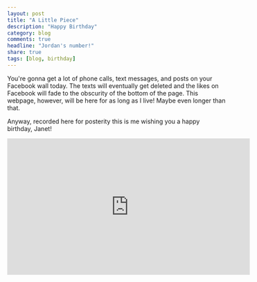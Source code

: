```yaml
---
layout: post
title: "A Little Piece"
description: "Happy Birthday"
category: blog
comments: true
headline: "Jordan's number!"
share: true
tags: [blog, birthday]
---
```

You're gonna get a lot of phone calls, text messages, and posts on your Facebook wall today.  The texts will eventually get deleted and the likes on Facebook will fade to the obscurity of the bottom of the page.  This webpage, however, will be here for as long as I live!  Maybe even longer than that.

Anyway, recorded here for posterity this is me wishing you a happy birthday, Janet!

<iframe width="560" height="315" src="https://www.youtube.com/embed/Bn2-QadOnvk" frameborder="0" allowfullscreen></iframe>
